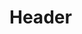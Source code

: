 <!-- TITLE: IT-Av Automotive experiment example -->
<!-- SUBTITLE: A quick summary of IT-Av Automotive experiment example: video-based for assisted driving -->

# Header